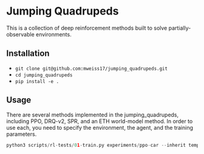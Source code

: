 # Jumping Quadrupeds

This is a collection of deep reinforcement methods built to solve partially-observable environments.

## Installation

- `git clone git@github.com:mweiss17/jumping_quadrupeds.git`
- `cd jumping_quadrupeds` 
- `pip install -e .`

## Usage
There are several methods implemented in the jumping_quadrupeds, including PPO, DRQ-v2, SPR, and an ETH world-model method.
In order to use each, you need to specify the environment, the agent, and the training parameters.

```python
python3 scripts/rl-tests/01-train.py experiments/ppo-car --inherit templates/base --macro templates/agents/ppo.yml --config.use_wandb True
```
